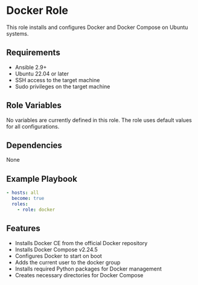 # Docker Role

This role installs and configures Docker and Docker Compose on Ubuntu systems.

## Requirements

- Ansible 2.9+
- Ubuntu 22.04 or later
- SSH access to the target machine
- Sudo privileges on the target machine

## Role Variables

No variables are currently defined in this role. The role uses default values for all configurations.

## Dependencies

None

## Example Playbook

```yaml
- hosts: all
  become: true
  roles:
    - role: docker
```

## Features

- Installs Docker CE from the official Docker repository
- Installs Docker Compose v2.24.5
- Configures Docker to start on boot
- Adds the current user to the docker group
- Installs required Python packages for Docker management
- Creates necessary directories for Docker Compose
